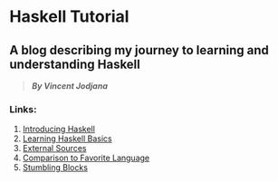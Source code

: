 # Haskell Tutorial
## A blog describing my journey to learning and understanding Haskell
> __*By Vincent Jodjana*__

### Links:
1. [Introducing Haskell]()
2. [Learning Haskell Basics]()
3. [External Sources](https://github.com/vcjod00/HaskellTutorial/blob/main/external_source.md)
4. [Comparison to Favorite Language](https://github.com/vcjod00/HaskellTutorial/blob/main/comparison.md)
5. [Stumbling Blocks](https://github.com/vcjod00/HaskellTutorial/blob/main/stumbling_blocks.md)


